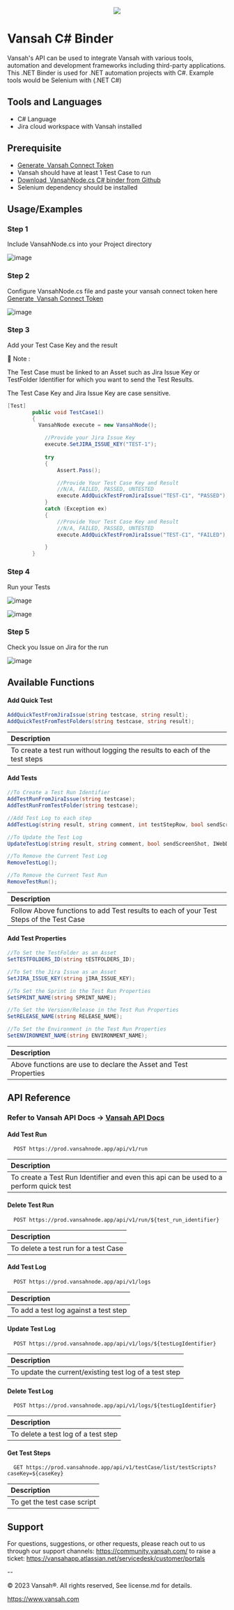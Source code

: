 <div align="center">
  <img src="https://vansah.com/wp-content/uploads/2022/06/512x512.png" style="width:256px !Important, height:256px !Important"/>
</div>

# Vansah C# Binder
Vansah's API can be used to integrate Vansah with various tools, automation and development frameworks including third-party applications. This .NET Binder is used for .NET automation projects with C#. Example tools would be Selenium with (.NET C#) 

##  Tools and Languages
-	C# Language
-	Jira cloud workspace with Vansah installed

## Prerequisite

* [Generate Vansah Connect Token ](https://docs.vansah.com/docs-base/generate-a-vansah-api-token-from-jira/)
* Vansah should have at least 1 Test Case to run
* [Download VansahNode.cs C# binder from Github ](https://github.com/testpointcorp/Vansah-CSharp-Binder/blob/main/VansahNode.cs)
* Selenium dependency should be installed


## Usage/Examples

### Step 1

Include VansahNode.cs into your Project directory

![image](![image](https://github.com/testpointcorp/Vansah-CSharp-Binder/assets/95007067/09a2a768-40bb-41c0-89b7-62d7031b32fb)
)


### Step 2

Configure VansahNode.cs file and paste your vansah connect token here 
[Generate Vansah Connect Token ](https://docs.vansah.com/docs-base/generate-a-vansah-api-token-from-jira/)


![image](https://github.com/testpointcorp/Vansah-CSharp-Binder/assets/95007067/768343ee-7b5d-4117-87f4-2a160ace5c28)


### Step 3
Add your Test Case Key and the result


👋 Note : 

The Test Case must be linked to an Asset such as Jira Issue Key or TestFolder Identifier for which you want to send the Test Results.

The Test Case Key and Jira Issue Key are case sensitive.

```c#
[Test]
        public void TestCase1()
        {   
          VansahNode execute = new VansahNode();

            //Provide your Jira Issue Key
            execute.SetJIRA_ISSUE_KEY("TEST-1");
                   
            try
            {
                Assert.Pass();

                //Provide Your Test Case Key and Result 
                //N/A, FAILED, PASSED, UNTESTED
                execute.AddQuickTestFromJiraIssue("TEST-C1", "PASSED");
            }
            catch (Exception ex)
            {
                //Provide Your Test Case Key and Result 
                //N/A, FAILED, PASSED, UNTESTED
                execute.AddQuickTestFromJiraIssue("TEST-C1", "FAILED");

            }
        }
 ```
### Step 4
Run your Tests

![image](https://github.com/testpointcorp/Vansah-CSharp-Binder/assets/95007067/5b5e8b91-0040-4c0d-b23e-56dbd2de3a29)

![image](https://github.com/testpointcorp/Vansah-CSharp-Binder/assets/95007067/bdf39c41-aa71-4e73-b2e3-1dabf277e228)



### Step 5
Check you Issue on Jira for the run

![image](https://github.com/testpointcorp/Vansah-CSharp-Binder/assets/95007067/e97a50f2-177e-4b2d-92d1-7f19504f580d)




## Available Functions

#### Add Quick Test

```c#
AddQuickTestFromJiraIssue(string testcase, string result);
AddQuickTestFromTestFolders(string testcase, string result);  
```
| Description                     |
:-------------------------------- |
|To create a test run without logging the results to each of the test steps|

#### Add Tests

```c#
//To Create a Test Run Identifier
AddTestRunFromJiraIssue(string testcase);
AddTestRunFromTestFolder(string testcase); 

//Add Test Log to each step
AddTestLog(string result, string comment, int testStepRow, bool sendScreenShot, IWebDriver driver);

//To Update the Test Log
UpdateTestLog(string result, string comment, bool sendScreenShot, IWebDriver driver);

//To Remove the Current Test Log
RemoveTestLog();

//To Remove the Current Test Run
RemoveTestRun();

```
| Description                     |
:-------------------------------- |
|Follow Above functions to add Test results to each of your Test Steps of the Test Case|

#### Add Test Properties

```c#
//To Set the TestFolder as an Asset
SetTESTFOLDERS_ID(string tESTFOLDERS_ID);

//To Set the Jira Issue as an Asset
SetJIRA_ISSUE_KEY(string jIRA_ISSUE_KEY);

//To Set the Sprint in the Test Run Properties
SetSPRINT_NAME(string SPRINT_NAME);

//To Set the Version/Release in the Test Run Properties
SetRELEASE_NAME(string RELEASE_NAME);

//To Set the Environment in the Test Run Properties
SetENVIRONMENT_NAME(string ENVIRONMENT_NAME);

```
| Description                     |
:-------------------------------- |
|Above functions are use to declare the Asset and Test Properties|


## API Reference

### Refer to Vansah API Docs  -> [Vansah API Docs](https://apidoc.vansah.com/)

#### Add Test Run

```http
  POST https://prod.vansahnode.app/api/v1/run
```
| Description                     |
:-------------------------------- |
|To create a Test Run Identifier and even this api can be used to a perform quick test |

#### Delete Test Run

```http
  POST https://prod.vansahnode.app/api/v1/run/${test_run_identifier}
```

| Description                     |
:-------------------------------- |
|To delete a test run for a test Case |

#### Add Test Log

```http
  POST https://prod.vansahnode.app/api/v1/logs
```
| Description                     |
:-------------------------------- |
|To add a test log against a test step |

#### Update Test Log

```http
  POST https://prod.vansahnode.app/api/v1/logs/${testLogIdentifier}
```

| Description                     |
:-------------------------------- |
|To update the current/existing test log of a test step|

#### Delete Test Log

```http
  POST https://prod.vansahnode.app/api/v1/logs/${testLogIdentifier}
```
| Description                     |
:-------------------------------- |
|To delete a test log of a test step|

#### Get Test Steps

```http
  GET https://prod.vansahnode.app/api/v1/testCase/list/testScripts?caseKey=${caseKey}
```

| Description                     |
:-------------------------------- |
|To get the test case script|


## Support
For questions, suggestions, or other requests, please reach out to us through our support channels: https://community.vansah.com/ to raise a ticket: https://vansahapp.atlassian.net/servicedesk/customer/portals

--

© 2023 Vansah®. All rights reserved, See license.md for details.

https://www.vansah.com
